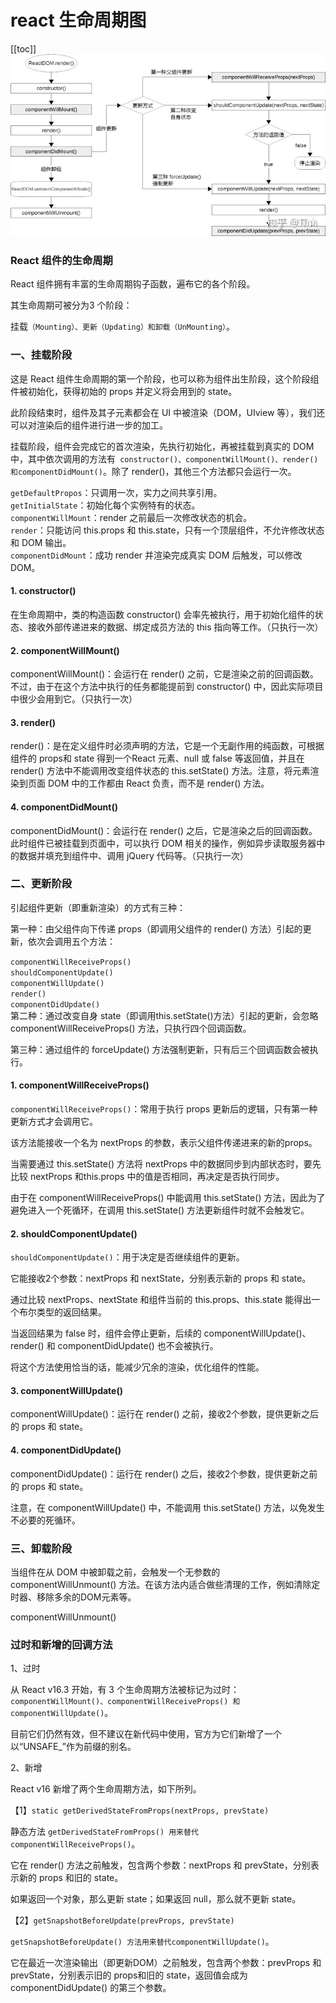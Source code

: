 # react 生命周期图
[[toc]]
![alt](../../../../docs/.vuepress/public/images/react_life_cycle.webp)
### React 组件的生命周期
React 组件拥有丰富的生命周期钩子函数，遍布它的各个阶段。

其生命周期可被分为3 个阶段：

挂载`（Mounting）、更新（Updating）和卸载（UnMounting）`。



### 一、挂载阶段
这是 React 组件生命周期的第一个阶段，也可以称为组件出生阶段，这个阶段组件被初始化，获得初始的 props 并定义将会用到的 state。

此阶段结束时，组件及其子元素都会在 UI 中被渲染（DOM，UIview 等），我们还可以对渲染后的组件进行进一步的加工。

挂载阶段，组件会完成它的首次渲染，先执行初始化，再被挂载到真实的 DOM 中，其中依次调用的方法有` constructor()、componentWillMount()、render() 和componentDidMount()`。除了 render()，其他三个方法都只会运行一次。

`getDefaultPropos`：只调用一次，实力之间共享引用。<br/>
`getInitialState`：初始化每个实例特有的状态。<br/>
`componentWillMount`：render 之前最后一次修改状态的机会。<br/>
`render`：只能访问 this.props 和 this.state，只有一个顶层组件，不允许修改状态和 DOM 输出。<br/>
`componentDidMount`：成功 render 并渲染完成真实 DOM 后触发，可以修改 DOM。<br/>
#### 1. constructor()

在生命周期中，类的构造函数 constructor() 会率先被执行，用于初始化组件的状态、接收外部传递进来的数据、绑定成员方法的 this 指向等工作。（只执行一次）

#### 2. componentWillMount()

componentWillMount()：会运行在 render() 之前，它是渲染之前的回调函数。不过，由于在这个方法中执行的任务都能提前到 constructor() 中，因此实际项目中很少会用到它。（只执行一次）

#### 3. render()

render()：是在定义组件时必须声明的方法，它是一个无副作用的纯函数，可根据组件的 props和 state 得到一个React 元素、null 或 false 等返回值，并且在 render() 方法中不能调用改变组件状态的 this.setState() 方法。注意，将元素渲染到页面 DOM 中的工作都由 React 负责，而不是 render() 方法。

#### 4. componentDidMount()

componentDidMount()：会运行在 render() 之后，它是渲染之后的回调函数。此时组件已被挂载到页面中，可以执行 DOM 相关的操作，例如异步读取服务器中的数据并填充到组件中、调用 jQuery 代码等。（只执行一次）



###  二、更新阶段
引起组件更新（即重新渲染）的方式有三种：

第一种：由父组件向下传递 props（即调用父组件的 render() 方法）引起的更新，依次会调用五个方法：

`componentWillReceiveProps()`<br/>
`shouldComponentUpdate()`<br/>
`componentWillUpdate()`<br/>
`render()`<br/>
`componentDidUpdate()`<br/>
第二种：通过改变自身 state（即调用this.setState()方法）引起的更新，会忽略componentWillReceiveProps() 方法，只执行四个回调函数。

第三种：通过组件的 forceUpdate() 方法强制更新，只有后三个回调函数会被执行。


#### 1. componentWillReceiveProps()

`componentWillReceiveProps()`：常用于执行 props 更新后的逻辑，只有第一种更新方式才会调用它。

该方法能接收一个名为 nextProps 的参数，表示父组件传递进来的新的props。

当需要通过 this.setState() 方法将 nextProps 中的数据同步到内部状态时，要先比较 nextProps 和this.props 中的值是否相同，再决定是否执行同步。

由于在 componentWillReceiveProps() 中能调用 this.setState() 方法，因此为了避免进入一个死循环，在调用 this.setState() 方法更新组件时就不会触发它。

#### 2. shouldComponentUpdate()

`shouldComponentUpdate()`：用于决定是否继续组件的更新。

它能接收2个参数：nextProps 和 nextState，分别表示新的 props 和 state。

通过比较 nextProps、nextState 和组件当前的 this.props、this.state 能得出一个布尔类型的返回结果。

当返回结果为 false 时，组件会停止更新，后续的 componentWillUpdate()、render() 和 componentDidUpdate() 也不会被执行。

将这个方法使用恰当的话，能减少冗余的渲染，优化组件的性能。

#### 3. componentWillUpdate()

componentWillUpdate()：运行在 render() 之前，接收2个参数，提供更新之后的 props 和 state。

#### 4. componentDidUpdate()

componentDidUpdate()：运行在 render() 之后，接收2个参数，提供更新之前的 props 和 state。

注意，在 componentWillUpdate() 中，不能调用 this.setState() 方法，以免发生不必要的死循环。



### 三、卸载阶段
当组件在从 DOM 中被卸载之前，会触发一个无参数的 componentWillUnmount() 方法。在该方法内适合做些清理的工作，例如清除定时器、移除多余的DOM元素等。

componentWillUnmount()

### 过时和新增的回调方法

1、过时

从 React v16.3 开始，有 3 个生命周期方法被标记为过时：`componentWillMount()、componentWillReceiveProps() 和 componentWillUpdate()`。

目前它们仍然有效，但不建议在新代码中使用，官方为它们新增了一个以“UNSAFE_”作为前缀的别名。

2、新增

React v16 新增了两个生命周期方法，如下所列。

【1】`static getDerivedStateFromProps(nextProps, prevState)`

静态方法 `getDerivedStateFromProps() 用来替代 componentWillReceiveProps()`。

它在 render() 方法之前触发，包含两个参数：nextProps 和 prevState，分别表示新的 props 和旧的 state。

如果返回一个对象，那么更新 state；如果返回 null，那么就不更新 state。

【2】`getSnapshotBeforeUpdate(prevProps, prevState)`

`getSnapshotBeforeUpdate() 方法用来替代componentWillUpdate()`。

它在最近一次渲染输出（即更新DOM）之前触发，包含两个参数：prevProps 和 prevState，分别表示旧的 props和旧的 state，返回值会成为 componentDidUpdate() 的第三个参数。

